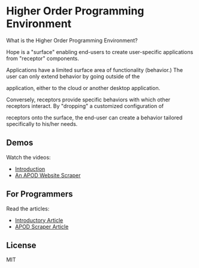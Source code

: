 Higher Order Programming Environment
=========

What is the Higher Order Programming Environment?

Hope is a "surface" enabling end-users to create user-specific applications from "receptor" components.

Applications have a limited surface area of functionality (behavior.)  The user can only extend behavior by going outside of the 

application, either to the cloud or another desktop application.

Conversely, receptors provide specific behaviors with which other receptors interact.  By "dropping" a customized configuration of 

receptors onto the surface, the end-user can create a behavior tailored specifically to his/her needs.

Demos
----

Watch the videos:

 - [Introduction]
 - [An APOD Website Scraper]

For Programmers
----

Read the articles:

 - [Introductory Article]
 - [APOD Scraper Article] 

License
----

MIT




[Introduction]:http://youtu.be/O1V4XSYYNxs
[An APOD Website Scraper]:http://youtu.be/NdapAL2tt7w
[Introductory Article]: http://www.codeproject.com/Articles/777843/HOPE-Higher-Order-Programming-Environment
[APOD Scraper Article]:http://www.codeproject.com/Articles/781135/APOD-Website-Scraper-a-HOPE-demonstration
